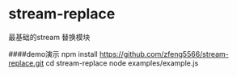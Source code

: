# stream-replace
最基础的stream 替换模块

####demo演示
npm install https://github.com/zfeng5566/stream-replace.git
cd stream-replace
node examples/example.js
